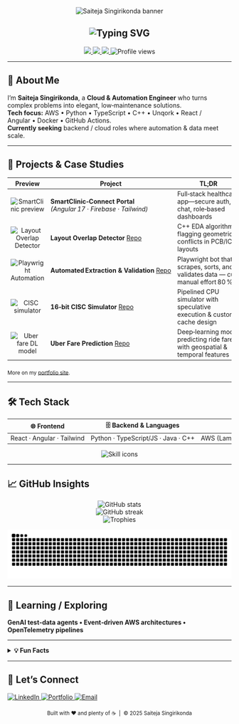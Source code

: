 <!-- ──────────────────────────────────────────────────────────── -->
<!--  Saiteja Singirikonda — GitHub Profile README (2025‑07‑20)  -->
<!-- ──────────────────────────────────────────────────────────── -->

<!-- Animated Banner (Capsule Render) -->
<p align="center">
  <img src="https://capsule-render.vercel.app/api?type=waving&height=220&color=gradient&customColorList=0ab0f0,562fff&text=Saiteja%20Singirikonda&fontAlignY=40&fontSize=55&fontColor=ffffff&desc=Cloud%20%26%20Automation%20Engineer%20%E2%80%A2%20Full‑Stack%20Developer&descSize=16&descAlign=50&descAlignY=65" alt="Saiteja Singirikonda banner"/>
</p>

<h2 align="center">
  <img src="https://readme-typing-svg.herokuapp.com?font=Fira+Code&size=20&pause=1000&color=0AB0F0&width=460&lines=Automate.+Accelerate.+Scale." alt="Typing SVG"/>
</h2>

<p align="center">
  <a href="https://saiteja-s.lovable.app/" target="_blank">
    <img src="https://img.shields.io/badge/Portfolio-Live-0ab0f0?style=for-the-badge&logo=google-chrome&logoColor=white" />
  </a>
  <a href="https://www.linkedin.com/in/saiteja-singirikonda/" target="_blank">
    <img src="https://img.shields.io/badge/LinkedIn-Connect-blue?style=for-the-badge&logo=linkedin&logoColor=white" />
  </a>
  <a href="mailto:saitejasingirikonda@gmail.com">
    <img src="https://img.shields.io/badge/Email-Say%20Hi-red?style=for-the-badge&logo=gmail&logoColor=white" />
  </a>
  <img src="https://komarev.com/ghpvc/?username=saiteja-0408&style=for-the-badge&label=Profile+Views" alt="Profile views"/>
</p>

---

## 👋 About Me
I’m **Saiteja Singirikonda**, a **Cloud & Automation Engineer** who turns complex problems into elegant, low‑maintenance solutions.  
**Tech focus:** AWS • Python • TypeScript • C++ • Unqork • React / Angular • Docker • GitHub Actions.  
**Currently seeking** backend / cloud roles where automation & data meet scale.

---

## 🚀 Projects & Case Studies

| Preview | Project | TL;DR |
|:------:|---------|-------|
| <img src="https://raw.githubusercontent.com/saiteja-0408/saiteja-0408/main/assets/smartclinic.gif" width="160" alt="SmartClinic preview"/> | **SmartClinic‑Connect Portal**<br>*(Angular 17 · Firebase · Tailwind)* | Full‑stack healthcare app—secure auth, chat, role‑based dashboards |
| <img src="https://raw.githubusercontent.com/saiteja-0408/saiteja-0408/main/assets/overlap.gif" width="160" alt="Layout Overlap Detector"/> | **Layout Overlap Detector** [Repo](https://github.com/saiteja-0408/layout-overlap-detector) | C++ EDA algorithm flagging geometric conflicts in PCB/IC layouts |
| <img src="https://raw.githubusercontent.com/saiteja-0408/saiteja-0408/main/assets/playwright.gif" width="160" alt="Playwright Automation"/> | **Automated Extraction & Validation** [Repo](https://github.com/saiteja-0408/Automated-Extraction-Sorting-Validation-Using-Playwright) | Playwright bot that scrapes, sorts, and validates data — cuts manual effort 80 % |
| <img src="https://raw.githubusercontent.com/saiteja-0408/saiteja-0408/main/assets/cisc.gif" width="160" alt="CISC simulator"/> | **16‑bit CISC Simulator** [Repo](https://github.com/saiteja-0408/CISC-Simulator) | Pipelined CPU simulator with speculative execution & custom cache design |
| <img src="https://raw.githubusercontent.com/saiteja-0408/saiteja-0408/main/assets/uber-dl.gif" width="160" alt="Uber fare DL model"/> | **Uber Fare Prediction** [Repo](https://github.com/saiteja-0408/Deep-Learning-for-Uber-Fare-Prediction) | Deep‑learning model predicting ride fares with geospatial & temporal features |

<sub>More on my <a href="https://saiteja-s.lovable.app/" target="_blank">portfolio site</a>.</sub>

---

## 🛠 Tech Stack
| 🌐 Frontend | 🗄 Backend & Languages | ☁️ Cloud / DevOps | 🧩 Low‑Code / QA |
|------------|----------------------|------------------|-----------------|
| React · Angular · Tailwind | Python · TypeScript/JS · Java · C++ | AWS (Lambda, S3, Glue) · Docker · GitHub Actions | Unqork · Firebase · Selenium |

<p align="center">
  <img src="https://skillicons.dev/icons?i=python,typescript,java,cpp,react,angular,aws,docker,selenium,git&perline=11" alt="Skill icons">
</p>

---

## 📈 GitHub Insights
<p align="center">
  <img src="https://github-readme-stats.vercel.app/api?username=saiteja-0408&show_icons=true&include_all_commits=true&count_private=true&hide_border=true" alt="GitHub stats"/>
  <br/>
  <img src="https://streak-stats.demolab.com?user=saiteja-0408&hide_border=true" alt="GitHub streak"/>
  <br/>
  <img src="https://github-profile-trophy.vercel.app/?username=saiteja-0408&theme=algolia&no-frame=true&margin-w=5" alt="Trophies"/>
</p>

<!-- Contribution Graph Snake -->
<p align="center">
  <picture>
    <source media="(prefers-color-scheme: dark)" srcset="https://raw.githubusercontent.com/saiteja-0408/saiteja-0408/output/github-contribution-grid-snake-dark.svg">
    <source media="(prefers-color-scheme: light)" srcset="https://raw.githubusercontent.com/saiteja-0408/saiteja-0408/output/github-contribution-grid-snake.svg">
    <img alt="github contribution grid snake animation" src="https://raw.githubusercontent.com/saiteja-0408/saiteja-0408/output/github-contribution-grid-snake.svg" />
  </picture>
</p>

---

## 🌱 Learning / Exploring
**GenAI test‑data agents • Event‑driven AWS architectures • OpenTelemetry pipelines**

---

<details>
  <summary><b>💡 Fun Facts</b></summary>

| 🎯 Goal 2025 | ☕ Fuel | 🎧 Coding Playlist |
|:-----------:|:------:|:------------------:|
| AWS SA Pro Certification | Aero‑Press evangelist | Prog‑rock & lo‑fi beats |

> **Random Dev Joke:**  
> <img src="https://readme-jokes.vercel.app/api?hideBorder=true&bgColor=%23000000&textColor=%23ffffff" alt="joke">

</details>

---

## 🤝 Let’s Connect
<a href="https://www.linkedin.com/in/saiteja-singirikonda/" target="_blank">
  <img src="https://img.shields.io/badge/LinkedIn-Message-blue?style=for-the-badge&logo=linkedin&logoColor=white" alt="LinkedIn"/>
</a>
<a href="https://saiteja-s.lovable.app/" target="_blank">
  <img src="https://img.shields.io/badge/Portfolio-Visit-0ab0f0?style=for-the-badge&logo=google-chrome&logoColor=white" alt="Portfolio"/>
</a>
<a href="mailto:saitejasingirikonda@gmail.com">
  <img src="https://img.shields.io/badge/Email-Get%20in%20Touch-red?style=for-the-badge&logo=gmail&logoColor=white" alt="Email"/>
</a>

<p align="center">
  <sub>Built with ❤️ and plenty of ☕  |  © 2025 Saiteja Singirikonda</sub>
</p>
